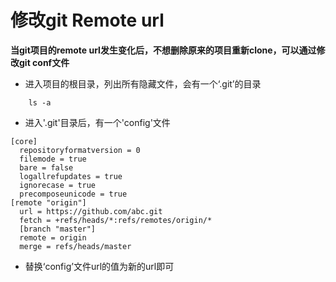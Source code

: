 # 修改git Remote url

**当git项目的remote url发生变化后，不想删除原来的项目重新clone，可以通过修改git conf文件**

* 进入项目的根目录，列出所有隐藏文件，会有一个‘.git’的目录
```shell
    ls -a
```

* 进入'.git'目录后，有一个'config'文件
```
[core]
  repositoryformatversion = 0
  filemode = true
  bare = false
  logallrefupdates = true
  ignorecase = true
  precomposeunicode = true
[remote "origin"]
  url = https://github.com/abc.git
  fetch = +refs/heads/*:refs/remotes/origin/*
  [branch "master"]
  remote = origin
  merge = refs/heads/master
```

* 替换‘config’文件url的值为新的url即可

